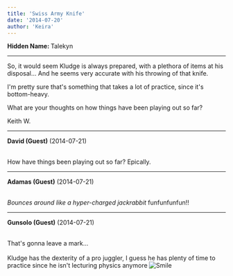 ```yaml
---
title: 'Swiss Army Knife'
date: '2014-07-20'
author: 'Keira'
---
```


<p><strong>Hidden Name: </strong>Talekyn</p><hr><p>So, it would seem Kludge is always prepared, with a plethora of items at his disposal... And he seems very accurate with his throwing of that knife.</p><p>I'm pretty sure that's something that takes a lot of practice, since it's bottom-heavy.</p><p>What are your thoughts on how things have been playing out so far?</p><p>Keith W.</p>

---
**David (Guest)** (2014-07-21)

<br> How have things been playing out so far? Epically.<br>

---
**Adamas (Guest)** (2014-07-21)

<br> *Bounces around like a hyper-charged jackrabbit* funfunfunfun!!<br>

---
**Gunsolo (Guest)** (2014-07-21)

<br> That's gonna leave a mark...<br><br>Kludge has the dexterity of a pro juggler, I guess he has plenty of time to practice since he isn't lecturing physics anymore <img src="/smilies/smile.gif" alt="Smile" border="0"><br>

